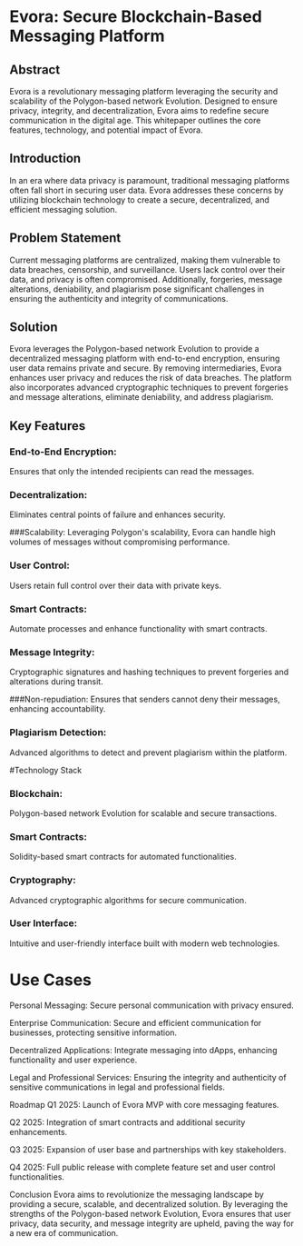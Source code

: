 # Evora: Secure Blockchain-Based Messaging Platform
## Abstract
Evora is a revolutionary messaging platform leveraging the security and scalability of the Polygon-based network Evolution. Designed to ensure privacy, integrity, and decentralization, Evora aims to redefine secure communication in the digital age. This whitepaper outlines the core features, technology, and potential impact of Evora.

## Introduction
In an era where data privacy is paramount, traditional messaging platforms often fall short in securing user data. Evora addresses these concerns by utilizing blockchain technology to create a secure, decentralized, and efficient messaging solution.

## Problem Statement
Current messaging platforms are centralized, making them vulnerable to data breaches, censorship, and surveillance. Users lack control over their data, and privacy is often compromised. Additionally, forgeries, message alterations, deniability, and plagiarism pose significant challenges in ensuring the authenticity and integrity of communications.

## Solution
Evora leverages the Polygon-based network Evolution to provide a decentralized messaging platform with end-to-end encryption, ensuring user data remains private and secure. By removing intermediaries, Evora enhances user privacy and reduces the risk of data breaches. The platform also incorporates advanced cryptographic techniques to prevent forgeries and message alterations, eliminate deniability, and address plagiarism.

## Key Features
### End-to-End Encryption:
Ensures that only the intended recipients can read the messages.

### Decentralization:
Eliminates central points of failure and enhances security.

###Scalability:
Leveraging Polygon's scalability, Evora can handle high volumes of messages without compromising performance.

### User Control:
Users retain full control over their data with private keys.

### Smart Contracts:
Automate processes and enhance functionality with smart contracts.

### Message Integrity:
Cryptographic signatures and hashing techniques to prevent forgeries and alterations during transit.

###Non-repudiation:
Ensures that senders cannot deny their messages, enhancing accountability.

### Plagiarism Detection:
Advanced algorithms to detect and prevent plagiarism within the platform.

#Technology Stack
### Blockchain:
Polygon-based network Evolution for scalable and secure transactions.

### Smart Contracts:
Solidity-based smart contracts for automated functionalities.

### Cryptography:
Advanced cryptographic algorithms for secure communication.

### User Interface:
Intuitive and user-friendly interface built with modern web technologies.

# Use Cases
Personal Messaging: Secure personal communication with privacy ensured.

Enterprise Communication: Secure and efficient communication for businesses, protecting sensitive information.

Decentralized Applications: Integrate messaging into dApps, enhancing functionality and user experience.

Legal and Professional Services: Ensuring the integrity and authenticity of sensitive communications in legal and professional fields.

Roadmap
Q1 2025: Launch of Evora MVP with core messaging features.

Q2 2025: Integration of smart contracts and additional security enhancements.

Q3 2025: Expansion of user base and partnerships with key stakeholders.

Q4 2025: Full public release with complete feature set and user control functionalities.

Conclusion
Evora aims to revolutionize the messaging landscape by providing a secure, scalable, and decentralized solution. By leveraging the strengths of the Polygon-based network Evolution, Evora ensures that user privacy, data security, and message integrity are upheld, paving the way for a new era of communication.
